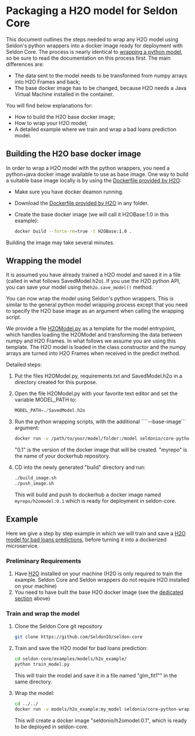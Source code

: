 # Packaging a H2O model for Seldon Core

This document outlines the steps needed to wrap any H2O model using Seldon's python wrappers into a docker image ready for deployment with Seldon Core. The process is nearly identical to [wrapping a python model](python.md), so be sure to read the documentation on this process first. 
The main differences are:
* The data sent to the model needs to be transformed from numpy arrays into H2O Frames and back;
* The base docker image has to be changed, because H2O needs a Java Virtual Machine installed in the container.

You will find below explanations for:
* How to build the H2O base docker image;
* How to wrap your H2O model;
* A detailed example where we train and wrap a bad loans prediction model.

## Building the H2O base docker image

In order to wrap a H2O model with the python wrappers, you need a python+java docker image available to use as base image. One way to build a suitable base image locally is by using the [Dockerfile provided by H2O](https://h2o-release.s3.amazonaws.com/h2o/rel-turing/1/docs-website/h2o-docs/docker.html):

* Make sure you have docker deamon running.
* Download the [Dockerfile provided by H2O](https://github.com/h2oai/h2o-3/blob/master/Dockerfile) in any folder.
* Create the base docker image (we will call it H2OBase:1.0 in this example):

    ```bash
    docker build --force-rm=true -t H2OBase:1.0 .
    ```

Building the image may take several minutes.

## Wrapping the model


It is assumed you have already trained a H2O model and saved it in a file (called in what follows SavedModel.h2o). If you use the H2O python API, you can save your model using the```h2o.save_model()``` method.

You can now wrap the model using Seldon's python wrappers. This is similar to the general python model wrapping process except that you need to specify the H2O base image as an argument when calling the wrapping script.

We provide a file [H2OModel.py](https://github.com/SeldonIO/seldon-core/blob/master/examples/models/h2o_example/H2OModel.py) as a template for the model entrypoint, which handles loading the H2OModel and transforming the data between numpy and H2O Frames.  In what follows we assume you are using this template. The H2O model is loaded in the class constructor and the numpy arrays are turned into H2O Frames when received in the predict method. 

Detailed steps:
1. Put the files H2OModel.py, requirements.txt and SavedModel.h2o in a directory created for this purpose.
2. Open the file H2OModel.py with your favorite text editor and set the variable MODEL_PATH to:

    ```python
    MODEL_PATH=./SavedModel.h2o
    ```
       
3. Run the python wrapping scripts, with the additional ````--base-image``` argument:

	```bash
	docker run -v /path/to/your/model/folder:/model seldonio/core-python-wrapper:0.5 /model H2OModel 0.1 myrepo --base-image=H2OBase:1.0
	```
	
	"0.1" is the version of the docker image that will be created. "myrepo" is the name of your dockerhub repository.
	
4. CD into the newly generated "build" directory and run:

   ```bash
   ./build_image.sh
   ./push_image.sh
   ```

    This will build and push to dockerhub a docker image named ```myrepo/h2omodel:0.1``` which is ready for deployment in seldon-core.

## Example

Here we give a step by step example in which we will train and save a [H2O model for bad loans predictions](https://github.com/h2oai/h2o-tutorials/blob/master/h2o-open-tour-2016/chicago/intro-to-h2o.ipynb), before turning it into a dockerized microservice.

### Preliminary Requirements

1. Have [H2O](http://docs.h2o.ai/h2o/latest-stable/h2o-docs/downloading.html) installed on your machine (H2O is only required to train the example. Seldon Core and Seldon wrappers do not require H2O installed on your machine)
2. You need to have built the base H2O docker image (see the [dedicated section](#building-the-h2o-base-docker-image) above)

### Train and wrap the model

1. Clone the Seldon Core git repository

    ```bash
    git clone https://github.com/SeldonIO/seldon-core
    ```
    
2. Train and save the H2O model for bad loans prediction:

    ```bash
    cd seldon-core/examples/models/h2o_example/
    python train_model.py
    ```

    This will train the model and save it in a file named  "glm_fit1"" in the same directory.

3. Wrap the model:

    ```bash
    cd ../../
	docker run -v models/h2o_example:my_model seldonio/core-python-wrapper:0.5 my_model H2OModel 0.1 myrepo --base-image=H2OBase:1.0
    ``` 

    This will create a docker image "seldonio/h2omodel:0.1", which is ready to be deployed in seldon-core.
